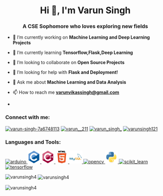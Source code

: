 <h1 align="center">Hi 👋, I'm Varun Singh</h1>
<h3 align="center">A CSE Sophomore who loves exploring new fields</h3>


- 🔭 I’m currently working on **Machine Learning and Deep Learning Projects**

- 🌱 I’m currently learning **Tensorflow,Flask,Deep Learning**

- 👯 I’m looking to collaborate on **Open Source Projects**

- 🤝 I’m looking for help with **Flask and Deployment!**

- 💬 Ask me about **Machine Learning and Data Analysis**

- 📫 How to reach me **varunvikassingh@gmail.com**
- 

<h3 align="left">Connect with me:</h3>
<p align="left">
<a href="https://linkedin.com/in/varun-singh-7a6748113" target="blank"><img align="center" src="https://raw.githubusercontent.com/rahuldkjain/github-profile-readme-generator/master/src/images/icons/Social/linked-in-alt.svg" alt="varun-singh-7a6748113" height="30" width="40" /></a>
<a href="https://instagram.com/varun__211" target="blank"><img align="center" src="https://raw.githubusercontent.com/rahuldkjain/github-profile-readme-generator/master/src/images/icons/Social/instagram.svg" alt="varun__211" height="30" width="40" /></a>
<a href="https://www.hackerrank.com/varun_singh_" target="blank"><img align="center" src="https://raw.githubusercontent.com/rahuldkjain/github-profile-readme-generator/master/src/images/icons/Social/hackerrank.svg" alt="varun_singh_" height="30" width="40" /></a>
<a href="https://auth.geeksforgeeks.org/user/varunsingh121" target="blank"><img align="center" src="https://raw.githubusercontent.com/rahuldkjain/github-profile-readme-generator/master/src/images/icons/Social/geeks-for-geeks.svg" alt="varunsingh121" height="30" width="40" /></a>
</p>



<h3 align="left">Languages and Tools:</h3>
<p align="left"> <a href="https://www.arduino.cc/" target="_blank"> <img src="https://cdn.worldvectorlogo.com/logos/arduino-1.svg" alt="arduino" width="40" height="40"/> </a> <a href="https://www.cprogramming.com/" target="_blank"> <img src="https://raw.githubusercontent.com/devicons/devicon/master/icons/c/c-original.svg" alt="c" width="40" height="40"/> </a> <a href="https://www.w3schools.com/cpp/" target="_blank"> <img src="https://raw.githubusercontent.com/devicons/devicon/master/icons/cplusplus/cplusplus-original.svg" alt="cplusplus" width="40" height="40"/> </a> <a href="https://www.w3.org/html/" target="_blank"> <img src="https://raw.githubusercontent.com/devicons/devicon/master/icons/html5/html5-original-wordmark.svg" alt="html5" width="40" height="40"/> </a> <a href="https://www.mysql.com/" target="_blank"> <img src="https://raw.githubusercontent.com/devicons/devicon/master/icons/mysql/mysql-original-wordmark.svg" alt="mysql" width="40" height="40"/> </a> <a href="https://opencv.org/" target="_blank"> <img src="https://www.vectorlogo.zone/logos/opencv/opencv-icon.svg" alt="opencv" width="40" height="40"/> </a> <a href="https://www.python.org" target="_blank"> <img src="https://raw.githubusercontent.com/devicons/devicon/master/icons/python/python-original.svg" alt="python" width="40" height="40"/> </a> <a href="https://scikit-learn.org/" target="_blank"> <img src="https://upload.wikimedia.org/wikipedia/commons/0/05/Scikit_learn_logo_small.svg" alt="scikit_learn" width="40" height="40"/> </a> <a href="https://www.tensorflow.org" target="_blank"> <img src="https://www.vectorlogo.zone/logos/tensorflow/tensorflow-icon.svg" alt="tensorflow" width="40" height="40"/> </a> </p>

<p><img align="left" src="https://github-readme-stats.vercel.app/api/top-langs?username=varunsingh4&show_icons=true&locale=en&layout=compact" alt="varunsingh4" /></p>

<p>&nbsp;<img align="center" src="https://github-readme-stats.vercel.app/api?username=varunsingh4&show_icons=true&locale=en" alt="varunsingh4" /></p>

<p><img align="center" src="https://github-readme-streak-stats.herokuapp.com/?user=varunsingh4&" alt="varunsingh4" /></p>
